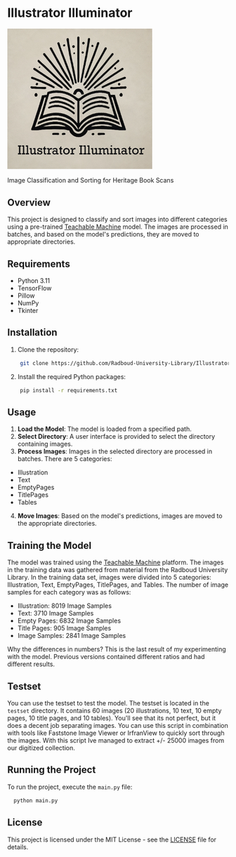 # Illustrator Illuminator
<img src="Illustrator-Illuminator.png" alt="Illustrator Illuminator" width="330"/>

Image Classification and Sorting for Heritage Book Scans

## Overview
This project is designed to classify and sort images into different categories 
using a pre-trained [Teachable Machine](https://teachablemachine.withgoogle.com/) model. 
The images are processed in batches, and based on the model's predictions, they are moved to appropriate directories.

## Requirements
- Python 3.11
- TensorFlow
- Pillow
- NumPy
- Tkinter

## Installation
1. Clone the repository:
```bash
    git clone https://github.com/Radboud-University-Library/Illustrator-Illuminator.git
````
2. Install the required Python packages:
```bash
    pip install -r requirements.txt
```

## Usage
1. **Load the Model**: The model is loaded from a specified path.
2. **Select Directory**: A user interface is provided to select the directory containing images.
3. **Process Images**: Images in the selected directory are processed in batches. There are 5 categories:

- Illustration
- Text
- EmptyPages
- TitlePages
- Tables

4. **Move Images**: Based on the model's predictions, images are moved to the appropriate directories. 

## Training the Model
The model was trained using the [Teachable Machine](https://teachablemachine.withgoogle.com/) platform. 
The images in the training data was gathered from material from the Radboud University Library.
In the training data set, images were divided into 5 categories: Illustration, Text, EmptyPages, TitlePages, and Tables.
The number of image samples for each category was as follows:

- Illustration: 8019 Image Samples
- Text: 3710 Image Samples
- Empty Pages: 6832 Image Samples
- Title Pages: 905 Image Samples
- Image Samples: 2841 Image Samples

Why the differences in numbers? This is the last result of my experimenting with the model. Previous versions contained
different ratios and had different results.

## Testset

You can use the testset to test the model. The testset is located in the `testset` directory. It contains 60 images
(20 illustrations, 10 text, 10 empty pages, 10 title pages, and 10 tables). You'll see that its not perfect,
but it does a decent job separating images. You can use this script in combination with tools like Faststone Image Viewer
or IrfranView to quickly sort through the images. With this script Ive managed to extract +/- 25000 images from our 
digitized collection.


## Running the Project
To run the project, execute the `main.py` file:
```bash
  python main.py
```
    
## License
This project is licensed under the MIT License - see the [LICENSE](LICENSE) file for details.